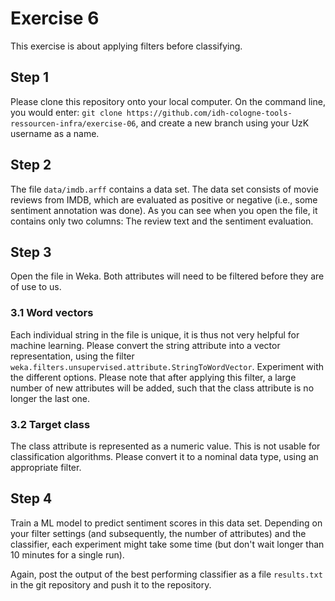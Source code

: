 # Exercise 6

This exercise is about applying filters before classifying.

## Step 1

Please clone this repository onto your local computer. On the command line, you would enter: `git clone https://github.com/idh-cologne-tools-ressourcen-infra/exercise-06`, and create a new branch using your UzK username as a name.

## Step 2

The file `data/imdb.arff` contains a data set. The data set consists of movie reviews from IMDB, which are evaluated as positive or negative (i.e., some sentiment annotation was done). As you can see when you open the file, it contains only two columns: The review text and the sentiment evaluation.

## Step 3

Open the file in Weka. Both attributes will need to be filtered before they are of use to us.

### 3.1 Word vectors 
Each individual string in the file is unique, it is thus not very helpful for machine learning. Please convert the string attribute into a vector representation, using the filter `weka.filters.unsupervised.attribute.StringToWordVector`. Experiment with the different options. Please note that after applying this filter, a large number of new attributes will be added, such that the class attribute is no longer the last one.

### 3.2 Target class
The class attribute is represented as a numeric value. This is not usable for classification algorithms. Please convert it to a nominal data type, using an appropriate filter.


## Step 4

Train a ML model to predict sentiment scores in this data set. Depending on your filter settings (and subsequently, the number of attributes) and the classifier, each experiment might take some time (but don't wait longer than 10 minutes for a single run).

Again, post the output of the best performing classifier as a file `results.txt` in the git repository and push it to the repository.